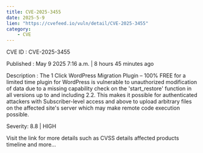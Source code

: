 ```yaml
---
title: CVE-2025-3455
date: 2025-5-9
lien: "https://cvefeed.io/vuln/detail/CVE-2025-3455"
category:
    - CVE
---
```


CVE ID : CVE-2025-3455

Published :  May 9
2025
7:16 a.m. | 8 hours
45 minutes ago

Description : The 1 Click WordPress Migration Plugin – 100% FREE for a limited time plugin for WordPress is vulnerable to unauthorized modification of data due to a missing capability check on the 'start_restore' function in all versions up to
and including
2.2. This makes it possible for authenticated attackers
with Subscriber-level access and above
to upload arbitrary files on the affected site's server which may make remote code execution possible.

Severity: 8.8 | HIGH

Visit the link for more details
such as CVSS details
affected products
timeline
and more...
